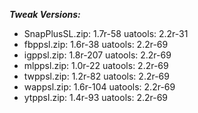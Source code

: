 ***Tweak Versions:***
 - SnapPlusSL.zip: 1.7r-58 uatools: 2.2r-31
 - fbppsl.zip: 1.6r-38 uatools: 2.2r-69
 - igppsl.zip: 1.8r-207 uatools: 2.2r-69
 - mlppsl.zip: 1.0r-22 uatools: 2.2r-69
 - twppsl.zip: 1.2r-82 uatools: 2.2r-69
 - wappsl.zip: 1.6r-104 uatools: 2.2r-69
 - ytppsl.zip: 1.4r-93 uatools: 2.2r-69
